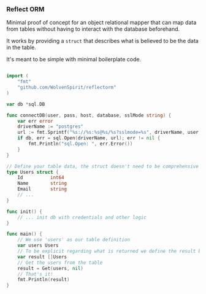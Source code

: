 ### Reflect ORM 

Minimal proof of concept for an object relational mapper that can map data from tables without having to interact with the database beforehand.

It works by providing a `struct` that describes what is believed to be the data in the table.

It's meant to be simple with minimal boilerplate code.


```go

import (
    "fmt"
    "github.com/WolvenSpirit/reflectorm"
)

var db *sql.DB

func connectDB(user, pass, host, database, sslMode string) {
	var err error
	driverName := "postgres"
	url := fmt.Sprintf("%s://%s:%s@%s/%s?sslmode=%s", driverName, user, pass, host, database, sslMode)
	if db, err = sql.Open(driverName, url); err != nil {
		fmt.Println("sql.Open: ", err.Error())
	}
}

// Define your table data, the struct doesn't need to be comprehensive
type Users struct {
	Id          int64
    Name        string
    Email       string
    // ...
}

func init() {
    // ... init db with credentials and other logic
}

func main() {
    // We use 'users' as our table definition
	var users Users
    // To be explicit regarding what is returned we define the result beforehand
    var result []Users
    // Get the users from the table
	result = Get(users, nil)
    // That's it!
    fmt.Println(result)
}

```

